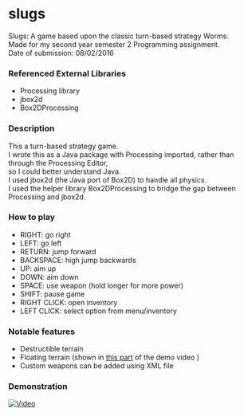 # slugs
Slugs: A game based upon the classic turn-based strategy Worms.  
Made for my second year semester 2 Programming assignment.  
Date of submission: 08/02/2016

### Referenced External Libraries
* Processing library
* jbox2d
* Box2DProcessing

### Description  
This a turn-based strategy game.  
I wrote this as a Java package with Processing imported,
rather than through the Processing Editor,  
so I could better understand Java.  
I used jbox2d (the Java port of Box2D) to handle all physics.  
I used the helper library Box2DProcessing to bridge the gap between Processing and jbox2d.  


### How to play
* RIGHT: go right
* LEFT: go left
* RETURN: jump forward
* BACKSPACE: high jump backwards
* UP: aim up
* DOWN: aim down
* SPACE: use weapon (hold longer for more power)
* SHIFT: pause game
* RIGHT CLICK: open inventory
* LEFT CLICK: select option from menu/inventory

### Notable features
* Destructible terrain
* Floating terrain (shown in [this part](https://youtu.be/ok1-J_-BAZQ?t=2m27s) of the demo video )
* Custom weapons can be added using XML file

### Demonstration
[![Video](http://img.youtube.com/vi/ok1-J_-BAZQ/0.jpg)](https://www.youtube.com/watch?v=ok1-J_-BAZQ)

